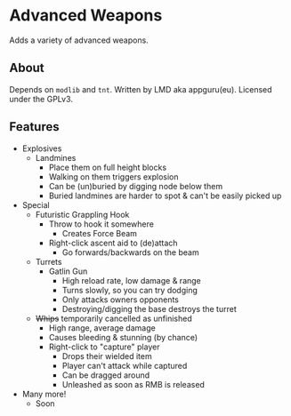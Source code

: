 # Advanced Weapons

Adds a variety of advanced weapons.

## About

Depends on `modlib` and `tnt`.
Written by LMD aka appguru(eu). Licensed under the GPLv3.

## Features

* Explosives
  * Landmines
    * Place them on full height blocks
    * Walking on them triggers explosion
    * Can be (un)buried by digging node below them
    * Buried landmines are harder to spot & can't be easily picked up
* Special
  * Futuristic Grappling Hook
    * Throw to hook it somewhere
      * Creates Force Beam
    * Right-click ascent aid to (de)attach
      * Go forwards/backwards on the beam
  * Turrets
    * Gatlin Gun
      * High reload rate, low damage & range
      * Turns slowly, so you can try dodging
      * Only attacks owners opponents
      * Destroying/digging the base destroys the turret
  * ~~Whips~~ temporarily cancelled as unfinished
    * High range, average damage
    * Causes bleeding & stunning (by chance)
    * Right-click to "capture" player
      * Drops their wielded item
      * Player can't attack while captured
      * Can be dragged around
      * Unleashed as soon as RMB is released
* Many more!
  * Soon
